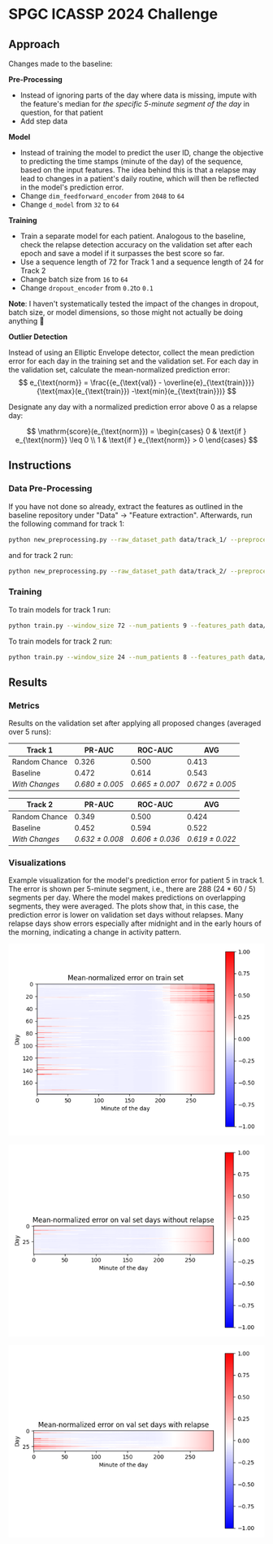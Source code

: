
# SPGC ICASSP 2024 Challenge

## Approach
Changes made to the baseline:

**Pre-Processing**

 - Instead of ignoring parts of the day where data is missing, impute with the feature's median for *the specific 5-minute segment of the day* in question, for that patient
 - Add step data

**Model**

 - Instead of training the model to predict the user ID, change the objective to predicting the time stamps (minute of the day) of the sequence, based on  the input features. The idea behind this is that a relapse may lead to changes in a patient's daily routine, which will then be reflected in the model's prediction error.
 - Change `dim_feedforward_encoder` from `2048` to `64`
 - Change `d_model` from `32` to `64`

**Training**

 - Train a separate model for each patient. Analogous to the baseline, check the relapse detection accuracy on the validation set after each epoch and save a model if it surpasses the best score so far. 
 - Use a sequence length of 72 for Track 1 and a sequence length of 24 for Track 2
 - Change batch size from `16` to `64`
 - Change `dropout_encoder` from `0.2`to `0.1`

**Note**: I haven't systematically tested the impact of the changes in dropout, batch size, or model dimensions, so those might not actually be doing anything 😬

**Outlier Detection**

Instead of using an Elliptic Envelope detector, collect the mean prediction error for each day in the training set and the validation set. For each day in the validation set, calculate the mean-normalized prediction error:
$$ 
e_{\text{norm}} = \frac{{e_{\text{val}} - \overline{e}_{\text{train}}}}{\text{max}(e_{\text{train}}) -\text{min}(e_{\text{train}})} 
$$

Designate any day with a normalized prediction error above 0 as a relapse day:

$$
\mathrm{score}(e_{\text{norm}}) = \begin{cases}
    0 & \text{if } e_{\text{norm}} \leq 0 \\
    1 & \text{if } e_{\text{norm}} > 0 
\end{cases}
$$


## Instructions
### Data Pre-Processing
If you have not done so already, extract the features as outlined in the baseline repository under "Data" -> "Feature extraction". Afterwards, run the following command for track 1:  
```bash  
python new_preprocessing.py --raw_dataset_path data/track_1/ --preprocessed_data_path data/track_1_features/  
```  
  
and for track 2 run:  
  
```bash  
python new_preprocessing.py --raw_dataset_path data/track_2/ --preprocessed_data_path data/track_2_features/  
```

### Training
To train models for track 1 run:
```bash  
python train.py --window_size 72 --num_patients 9 --features_path data/track_1_features --dataset_path data/track_1 --save_path checkpoints_track_1
```

To train models for track 2 run:
```bash  
python train.py --window_size 24 --num_patients 8 --features_path data/track_2_features --dataset_path data/track_2 --save_path checkpoints_track_2
```

## Results
### Metrics
Results on the validation set after applying all proposed changes (averaged over 5 runs):


| Track 1 | PR-AUC | ROC-AUC | AVG |  
|---------|--------|---------|-----|  
| Random Chance | 0.326 | 0.500 | 0.413 |  
| Baseline | 0.472 | 0.614 | 0.543 |
| *With Changes* | *0.680 ± 0.005* | *0.665 ± 0.007* | *0.672 ± 0.005* |

| Track 2 | PR-AUC | ROC-AUC | AVG |  
|---------|--------|---------|-----|  
| Random Chance | 0.349 | 0.500 | 0.424 |  
| Baseline | 0.452 | 0.594 | 0.522 |
| *With Changes* | *0.632 ± 0.008* | *0.606 ± 0.036* | *0.619 ± 0.022* |

### Visualizations

Example visualization for the model's prediction error for patient 5 in track 1. The error is shown per 5-minute segment, i.e., there are 288 (24 * 60 / 5) segments per day. Where the model makes predictions on overlapping segments, they were averaged. The plots show that, in this case, the prediction error is lower on validation set days without relapses. Many relapse days show errors especially after midnight and in the early hours of the morning, indicating a change in activity pattern. 

![Train set](img/train_5.png)

![No relapse](img/val_5_no_rel.png)

![Relapse](img/val_5_rel.png)


